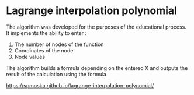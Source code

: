 # Lagrange interpolation polynomial
 
The algorithm was developed for the purposes of the educational process. It implements the ability to enter :
1. The number of nodes of the function
2. Coordinates of the node
3. Node values

The algorithm builds a formula depending on the entered X and outputs the result of the calculation using the formula

https://spmoska.github.io/lagrange-interpolation-polynomial/
